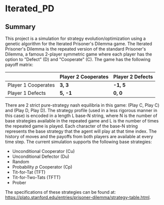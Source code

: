 # Iterated_PD

## Summary
This project is a simulation for strategy evolution/optimization using a genetic algorithm for the Iterated Prisoner's Dilemma game. The Iterated Prisoner's Dilemma is the repeated version of the standard Prisoner's Dilemma, a famous 2-player symmetric game where each player has the option to "Defect" (D) and "Cooperate" (C). The game has the following payoff matrix:

|                         | Player 2 Cooperates | Player 2 Defects |
|-------------------------|---------------------|------------------|
| Player 1 Cooperates     |   **3, 3**          |  **-1, 5**       |
| Player 1 Defects        |   **5, -1**         |  **0, 0**        |

There are 2 strict pure-strategy nash equilibria in this game: (Play C, Play C) and (Play D, Play D). The strategy profile (used in a less rigorous manner in this case) is encoded in a length L base-N string, where N is the number of base strategies available in the repeated game and L is the number of times the repeated game is played. Each character of the base-N string represents the base strategy that the agent will play at that time index. The history of moves and the payoffs from both players are available at every time step. The current simulation supports the following base strategies:
- Unconditional Cooperator (Cu)
- Unconditional Defector (Du)
- Random 
- Probability _p_ Cooperator (Cp)
- Tit-for-Tat (TFT)
- Tit-for-Two-Tats (TFTT)
- Prober 

The specifications of these strategies can be found at: https://plato.stanford.edu/entries/prisoner-dilemma/strategy-table.html.

